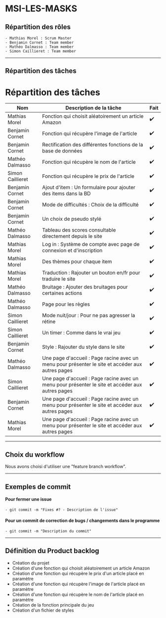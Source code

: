 # MSI-LES-MASKS

## Répartition des rôles 
    - Mathias Morel : Scrum Master
    - Benjamin Cornet : Team member
    - Mathéo Dalmasso : Team member
    - Simon Caillieret : Team member

---

## Répartition des tâches

# Répartition des tâches

| Nom              | Description de la tâche                                                                 | Fait      |
|------------------|-----------------------------------------------------------------------------------------|-----------|
| Mathias Morel    | Fonction qui choisit aléatoirement un article Amazon                                    | ✔️        |
| Benjamin Cornet  | Fonction qui récupère l'image de l'article                                              | ✔️        |
| Benjamin Cornet  | Rectification des différentes fonctions de la base de données                           | ✔️        |
| Mathéo Dalmasso  | Fonction qui récupère le nom de l'article                                               | ✔️        |
| Simon Caillieret | Fonction qui récupère le prix de l'article                                              | ✔️        |
| Benjamin Cornet  | Ajout d'item : Un formulaire pour ajouter des items dans la BD                          | ✔️        |
| Benjamin Cornet  | Mode de difficultés : Choix de la difficulté                                            | ✔️        |
| Benjamin Cornet  | Un choix de pseudo stylé                                                                | ✔️        |
| Mathéo Dalmasso  | Tableau des scores consultable directement depuis le site                               | ✔️        |
| Mathias Morel    | Log in : Système de compte avec page de connexion et d'inscription                      | ✔️        |
| Mathias Morel    | Des thèmes pour chaque item                                                             | ✔️        |
| Mathias Morel    | Traduction : Rajouter un bouton en/fr pour traduire le site                             | ✔️        |
| Mathéo Dalmasso  | Bruitage : Ajouter des bruitages pour certaines actions                                 | ✔️        |
| Mathéo Dalmasso  | Page pour les règles                                                                    | ✔️        |
| Simon Caillieret | Mode nuit/jour : Pour ne pas agresser la rétine                                         | ✔️        |
| Simon Caillieret | Un timer : Comme dans le vrai jeu                                                       | ✔️        |
| Benjamin Cornet  | Style : Rajouter du style dans le site                                                  | ✔️        |
| Mathéo Dalmasso  | Une page d'accueil : Page racine avec un menu pour présenter le site et accéder aux autres pages | ✔️        |
| Simon Caillieret | Une page d'accueil : Page racine avec un menu pour présenter le site et accéder aux autres pages | ✔️        |
| Benjamin Cornet  | Une page d'accueil : Page racine avec un menu pour présenter le site et accéder aux autres pages | ✔️        |
| Mathias Morel    | Une page d'accueil : Page racine avec un menu pour présenter le site et accéder aux autres pages | ✔️        |

---

## Choix du workflow

Nous avons choisi d'utiliser une "feature branch workflow".

---

## Exemples de commit

#### Pour fermer une issue
    - git commit -m "Fixes #? - Description de l'issue"

#### Pour un commit de correction de bugs / changements dans le programme
    - git commit -m "Description du commit"
    
    
---

## Définition du Product backlog

* Création du projet
* Création d'une fonction qui choisit aléatoirement un article Amazon
* Création d'une fonction qui récupère le prix d'un article placé en paramètre
* Création d'une fonction qui récupère l'image de l'article placé en paramètre
* Création d'une fonction qui récupère le nom de l'article placé en paramètre
* Création de la fonction principale du jeu
* Création d'un fichier de styles 
